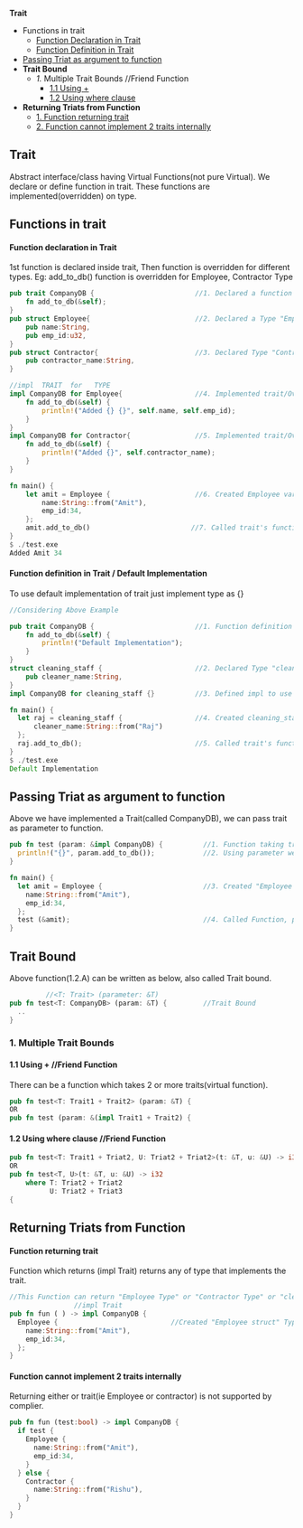 **Trait**
- Functions in trait
  - [Function Declaration in Trait](#dec)
  - [Function Definition in Trait](#def)
- [Passing Triat as argument to function](#arg)
- **Trait Bound**
  - _1._ Multiple Trait Bounds //Friend Function
      - [1.1 Using +](#usingplus)
      - [1.2 Using where clause](#usingplus)
- **Returning Triats from Function**
  - [1. Function returning trait](#ret-t)
  - [2. Function cannot implement 2 traits internally](#invalid-t)


## Trait
Abstract interface/class having Virtual Functions(not pure Virtual). We declare or define function in trait. These functions are implemented(overridden) on type.

## Functions in trait
<a name=dec></a>
#### Function declaration in Trait
1st function is declared inside trait, Then function is overridden for different types. Eg: add_to_db() function is overridden for Employee, Contractor Type
```rust
pub trait CompanyDB {                         //1. Declared a function inside trait
    fn add_to_db(&self);
}
pub struct Employee{                          //2. Declared a Type "Employee struct"
    pub name:String,
    pub emp_id:u32,
}
pub struct Contractor{                        //3. Declared Type "Contractor struct".
    pub contractor_name:String,
}

//impl  TRAIT  for   TYPE
impl CompanyDB for Employee{                  //4. Implemented trait/Overridden for Type="Employee struct"
    fn add_to_db(&self) {
        println!("Added {} {}", self.name, self.emp_id);
    }
}
impl CompanyDB for Contractor{                //5. Implemented trait/Overrideen for Type="Contractor struct"
    fn add_to_db(&self) {
        println!("Added {}", self.contractor_name);
    }
}

fn main() {
    let amit = Employee {                     //6. Created Employee variable
        name:String::from("Amit"),
        emp_id:34,
    };
    amit.add_to_db()                         //7. Called trait's function for type
}
$ ./test.exe
Added Amit 34
```

<a name=def></a>
#### Function definition in Trait / Default Implementation
To use default implementation of trait just implement type as {}
```rust
//Considering Above Example

pub trait CompanyDB {                         //1. Function definition is provided in trait
    fn add_to_db(&self) {
        println!("Default Implementation");
    }
}
struct cleaning_staff {                       //2. Declared Type "cleaning_staff struct"
    pub cleaner_name:String,
}
impl CompanyDB for cleaning_staff {}          //3. Defined impl to use default impl

fn main() {                                   
  let raj = cleaning_staff {                  //4. Created cleaning_staff variable
      cleaner_name:String::from("Raj") 
  };
  raj.add_to_db();                            //5. Called trait's function for type
}
$ ./test.exe
Default Implementation
```

<a name=arg></a>
## Passing Triat as argument to function
Above we have implemented a Trait(called CompanyDB), we can pass trait as parameter to function.
```rs
pub fn test (param: &impl CompanyDB) {          //1. Function taking trait as parameter          //1.2.A
  println!("{}", param.add_to_db());            //2. Using parameter we can call function declared/defined in trait
}

fn main() {
  let amit = Employee {                         //3. Created "Employee struct" Type object.
    name:String::from("Amit"),
    emp_id:34,  
  };
  test (&amit);                                 //4. Called Function, passed instance of Type implementing triat
}
```

## Trait Bound
Above function(1.2.A) can be written as below, also called Trait bound.
```rs
         //<T: Trait> (parameter: &T)
pub fn test<T: CompanyDB> (param: &T) {         //Trait Bound
  ..
}
```

### 1. Multiple Trait Bounds 
<a name=usingplus></a>
#### 1.1 Using +   //Friend Function
There can be a function which takes 2 or more traits(virtual function).
```rs
pub fn test<T: Trait1 + Trait2> (param: &T) {
OR
pub fn test (param: &(impl Trait1 + Trait2) {
```
<a name=usingplus></a>
#### 1.2 Using where clause   //Friend Function
```rs
pub fn test<T: Trait1 + Triat2, U: Triat2 + Triat2>(t: &T, u: &U) -> i32 {
OR
pub fn test<T, U>(t: &T, u: &U) -> i32
    where T: Triat2 + Triat2
          U: Triat2 + Triat3
{
```

## Returning Triats from Function
<a name=ret-t></a>
#### Function returning trait
Function which returns (impl Trait) returns any of type that implements the trait.
```rust
//This Function can return "Employee Type" or "Contractor Type" or "cleaning_staff Type". see above
                //impl Trait
pub fn fun ( ) -> impl CompanyDB {      
  Employee {                            //Created "Employee struct" Type object.
    name:String::from("Amit"),
    emp_id:34,  
  };
}
```
<a name=invalid-t></a>
#### Function cannot implement 2 traits internally
Returning either or trait(ie Employee or contractor) is not supported by complier.
```rust
pub fn fun (test:bool) -> impl CompanyDB {      
  if test {
    Employee {
      name:String::from("Amit"),
      emp_id:34,  
    }
  } else {
    Contractor {
      name:String::from("Rishu"),
    }
  }
}
```
